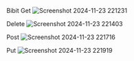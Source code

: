 Bibit 
Get 
![Screenshot 2024-11-23 221231](https://github.com/user-attachments/assets/1b8eada9-e72a-4253-9c11-200477f1ea0d)

Delete 
![Screenshot 2024-11-23 221403](https://github.com/user-attachments/assets/9036608b-d2ec-4390-bfd7-848583f664ce)

Post
![Screenshot 2024-11-23 221716](https://github.com/user-attachments/assets/2a7b49a1-970e-4c4c-8c30-1872a963650d)

Put 
![Screenshot 2024-11-23 221919](https://github.com/user-attachments/assets/7a66759c-603b-428d-aaee-096b2e255476)
